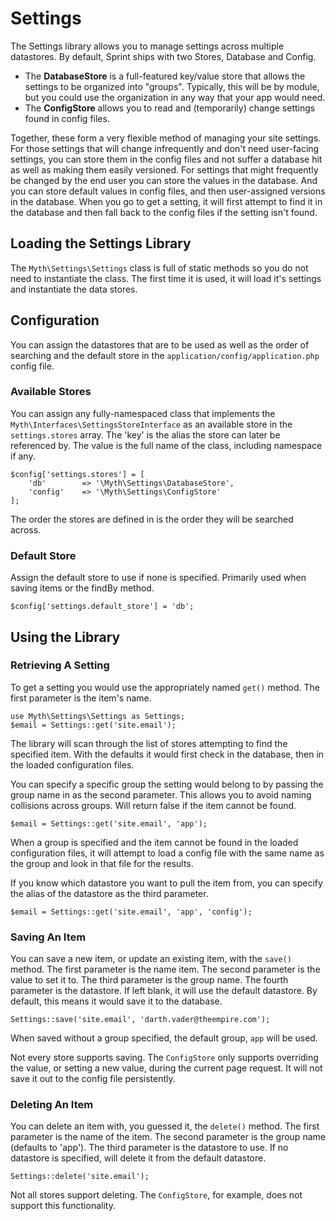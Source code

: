 # Settings
The Settings library allows you to manage settings across multiple datastores. By default, Sprint ships with two Stores, Database and Config. 

* The **DatabaseStore** is a full-featured key/value store that allows the settings to be organized into "groups". Typically, this will be by module, but you could use the organization in any way that your app would need. 
* The **ConfigStore** allows you to read and (temporarily) change settings found in config files. 

Together, these form a very flexible method of managing your site settings. For those settings that will change infrequently and don't need user-facing settings, you can store them in the config files and not suffer a database hit as well as making them easily versioned. For settings that might frequently be changed by the end user you can store the values in the database. And you can store default values in config files, and then user-assigned versions in the database. When you go to get a setting, it will first attempt to find it in the database and then fall back to the config files if the setting isn't found. 

## Loading the Settings Library
The `Myth\Settings\Settings` class is full of static methods so you do not need to instantiate the class. The first time it is used, it will load it's settings and instantiate the data stores. 

## Configuration
You can assign the datastores that are to be used as well as the order of searching and the default store in the `application/config/application.php` config file. 

### Available Stores
You can assign any fully-namespaced class that implements the `Myth\Interfaces\SettingsStoreInterface` as an available store in the `settings.stores` array. The 'key' is the alias the store can later be referenced by. The value is the full name of the class, including namespace if any.

	$config['settings.stores'] = [
        'db'        => '\Myth\Settings\DatabaseStore',
        'config'    => '\Myth\Settings\ConfigStore'
    ];
   
The order the stores are defined in is the order they will be searched across.
   
### Default Store
Assign the default store to use if none is specified. Primarily used when saving items or the findBy method. 

	$config['settings.default_store'] = 'db';

## Using the Library

### Retrieving A Setting
To get a setting you would use the appropriately named `get()` method. The first parameter is the item's name. 

	use Myth\Settings\Settings as Settings;
	$email = Settings::get('site.email');
	
The library will scan through the list of stores attempting to find the specified item. With the defaults it would first check in the database, then in the loaded configuration files.  

You can specify a specific group the setting would belong to by passing the group name in as the second parameter. This allows you to avoid naming collisions across groups. Will return false if the item cannot be found.

	$email = Settings::get('site.email', 'app');
	
When a group is specified and the item cannot be found in the loaded configuration files, it will attempt to load a config file with the same name as the group and look in that file for the results.

If you know which datastore you want to pull the item from, you can specify the alias of the datastore as the third parameter.

	$email = Settings::get('site.email', 'app', 'config');

### Saving An Item
You can save a new item, or update an existing item, with the `save()` method. The first parameter is the name  item. The second parameter is the value to set it to. The third parameter is the group name. The fourth parameter is the datastore. If left blank, it will use the default datastore. By default, this means it would save it to the database. 

	Settings::save('site.email', 'darth.vader@theempire.com');

When saved without a group specified, the default group, `app` will be used. 

Not every store supports saving. The `ConfigStore` only supports overriding the value, or setting a new value, during the current page request. It will not save it out to the config file persistently.

### Deleting An Item
You can delete an item with, you guessed it, the `delete()` method. The first parameter is the name of the item. The second parameter is the group name (defaults to 'app'). The third parameter is the datastore to use. If no datastore is specified, will delete it from the default datastore.

	Settings::delete('site.email');

Not all stores support deleting. The `ConfigStore`, for example, does not support this functionality. 
